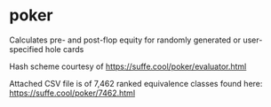 # poker
Calculates pre- and post-flop equity for randomly generated or user-specified hole cards

Hash scheme courtesy of https://suffe.cool/poker/evaluator.html

Attached CSV file is of 7,462 ranked equivalence classes found here: https://suffe.cool/poker/7462.html


